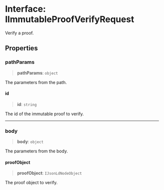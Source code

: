 # Interface: IImmutableProofVerifyRequest

Verify a proof.

## Properties

### pathParams

> **pathParams**: `object`

The parameters from the path.

#### id

> **id**: `string`

The id of the immutable proof to verify.

***

### body

> **body**: `object`

The parameters from the body.

#### proofObject

> **proofObject**: `IJsonLdNodeObject`

The proof object to verify.
